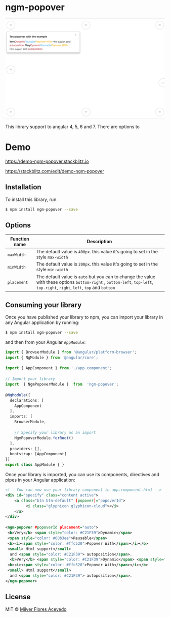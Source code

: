 # ngm-popover  
![Screenshot](screenshot.png)

This library support to angular 4, 5, 6 and 7.  There are  options to 
# Demo
<https://demo-ngm-popover.stackblitz.io>

<https://stackblitz.com/edit/demo-ngm-popover>
## Installation  
  
To install this library, run:  
  
```bash  
$ npm install ngm-popover --save  
```  
  
  ##  Options
  | Function name | Description                  |
| ------------- | ------------------------------ |
| `maxWidth`    | The default value is `400px`. this value it's going to set in the style `max-width`  |
| `minWidth`    | The default value is `200px`.  this value it's going to set in the style `min-width`|
| `placement`    | The default value is `auto` but you can to change the value with these options `bottom-right` , `bottom-left`, `top-left`, `top-right`, `right`, `left`, `top` and `bottom`|
## Consuming your library  
  
Once you have published your library to npm, you can import your library in any Angular application by running:  
  
```bash  
$ npm install ngm-popover --save  
```  
  
and then from your Angular `AppModule`:  
  
```typescript  
import { BrowserModule } from '@angular/platform-browser';  
import { NgModule } from '@angular/core';  
  
import { AppComponent } from './app.component';  
  
// Import your library  
import  { NgmPopoverModule }  from  'ngm-popover';  
  
@NgModule({  
  declarations: [  
    AppComponent  
  ],  
  imports: [  
    BrowserModule,  
  
    // Specify your library as an import  
    NgmPopoverModule.forRoot()
  ],  
  providers: [],  
  bootstrap: [AppComponent]  
})  
export class AppModule { }  
```  
  
Once your library is imported, you can use its components, directives and pipes in your Angular application:  
  
```xml  
<!-- You can now use your library component in app.component.html -->  
<div id="specify" class="content active">
	<a class="btn btn-default" [popover]="popoverId">
		 <i class="glyphicon glyphicon-cloud"></i>
	</a>  
</div>  

<ngm-popover #popoverId placement="auto">   
 <b>Very</b> <span style="color: #C21F39">Dynamic</span>
 <span style="color: #00b3ee">Reusable</span>  
 <b><i><span style="color: #ffc520">Popover With</span></i></b>  
 <small> Html support</small>  
  and <span style="color: #C21F39"> autoposition</span>.  
  <b>Very</b> <span style="color: #C21F39">Dynamic</span> <span style="color: #00b3ee">Reusable</span>  
 <b><i><span style="color: #ffc520">Popover With</span></i></b>  
 <small> Html support</small>  
  and <span style="color: #C21F39"> autoposition</span>.  
</ngm-popover>
```  
  

  
## License  
  
MIT © [Milver Flores Acevedo](mailto:mfflowg@gmail.com)
